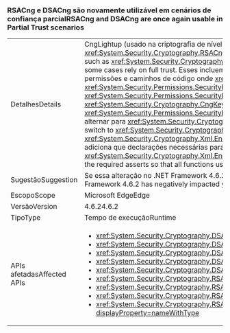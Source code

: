 ### <a name="rsacng-and-dsacng-are-once-again-usable-in-partial-trust-scenarios"></a><span data-ttu-id="a19e1-101">RSACng e DSACng são novamente utilizável em cenários de confiança parcial</span><span class="sxs-lookup"><span data-stu-id="a19e1-101">RSACng and DSACng are once again usable in Partial Trust scenarios</span></span>

|   |   |
|---|---|
|<span data-ttu-id="a19e1-102">Detalhes</span><span class="sxs-lookup"><span data-stu-id="a19e1-102">Details</span></span>|<span data-ttu-id="a19e1-103">CngLightup (usado na criptografia de nível mais alto de várias apis, como <xref:System.Security.Cryptography.Xml.EncryptedXml?displayProperty=nameWithType>) e <xref:System.Security.Cryptography.RSACng?displayProperty=nameWithType> em alguns casos contam com confiança total.</span><span class="sxs-lookup"><span data-stu-id="a19e1-103">CngLightup (used in several higher-level crypto apis, such as <xref:System.Security.Cryptography.Xml.EncryptedXml?displayProperty=nameWithType>) and <xref:System.Security.Cryptography.RSACng?displayProperty=nameWithType> in some cases rely on full trust.</span></span> <span data-ttu-id="a19e1-104">Esses incluem P/Invokes sem declarar <xref:System.Security.Permissions.SecurityPermissionFlag.UnmanagedCode?displayProperty=nameWithType> permissões e caminhos de código onde <xref:System.Security.Cryptography.CngKey?displayProperty=nameWithType> tem demandas de permissão de <xref:System.Security.Permissions.SecurityPermissionFlag.UnmanagedCode?displayProperty=nameWithType>.</span><span class="sxs-lookup"><span data-stu-id="a19e1-104">These include P/Invokes without asserting <xref:System.Security.Permissions.SecurityPermissionFlag.UnmanagedCode?displayProperty=nameWithType> permissions, and code paths where <xref:System.Security.Cryptography.CngKey?displayProperty=nameWithType> has permission demands for <xref:System.Security.Permissions.SecurityPermissionFlag.UnmanagedCode?displayProperty=nameWithType>.</span></span> <span data-ttu-id="a19e1-105">Iniciando com o .NET Framework 4.6.2, CngLightup foi usado para alternar para <xref:System.Security.Cryptography.RSACng?displayProperty=nameWithType> sempre que possível.</span><span class="sxs-lookup"><span data-stu-id="a19e1-105">Starting with the .NET Framework 4.6.2, CngLightup was used to switch to <xref:System.Security.Cryptography.RSACng?displayProperty=nameWithType> wherever possible.</span></span> <span data-ttu-id="a19e1-106">Como resultado, os aplicativos de confiança parcial que usou com êxito <xref:System.Security.Cryptography.Xml.EncryptedXml?displayProperty=nameWithType> começou a falhar e lançar <xref:System.Security.SecurityException> exceções. Essa alteração adiciona que declarações necessárias para que todas as funções usando CngLightup tem as permissões necessárias.</span><span class="sxs-lookup"><span data-stu-id="a19e1-106">As a result, partial trust apps that successfully used <xref:System.Security.Cryptography.Xml.EncryptedXml?displayProperty=nameWithType> began to fail and throw <xref:System.Security.SecurityException> exceptions.This change adds the required asserts so that all functions using CngLightup have the required permissions.</span></span>|
|<span data-ttu-id="a19e1-107">Sugestão</span><span class="sxs-lookup"><span data-stu-id="a19e1-107">Suggestion</span></span>|<span data-ttu-id="a19e1-108">Se essa alteração no .NET Framework 4.6.2 tem um impacto negativo seus aplicativos de confiança parcial, atualize para o .NET Framework 4.7.1.</span><span class="sxs-lookup"><span data-stu-id="a19e1-108">If this change in the .NET Framework 4.6.2 has negatively impacted your partial trust apps, upgrade to the .NET Framework 4.7.1.</span></span>|
|<span data-ttu-id="a19e1-109">Escopo</span><span class="sxs-lookup"><span data-stu-id="a19e1-109">Scope</span></span>|<span data-ttu-id="a19e1-110">Microsoft Edge</span><span class="sxs-lookup"><span data-stu-id="a19e1-110">Edge</span></span>|
|<span data-ttu-id="a19e1-111">Versão</span><span class="sxs-lookup"><span data-stu-id="a19e1-111">Version</span></span>|<span data-ttu-id="a19e1-112">4.6.2</span><span class="sxs-lookup"><span data-stu-id="a19e1-112">4.6.2</span></span>|
|<span data-ttu-id="a19e1-113">Tipo</span><span class="sxs-lookup"><span data-stu-id="a19e1-113">Type</span></span>|<span data-ttu-id="a19e1-114">Tempo de execução</span><span class="sxs-lookup"><span data-stu-id="a19e1-114">Runtime</span></span>|
|<span data-ttu-id="a19e1-115">APIs afetadas</span><span class="sxs-lookup"><span data-stu-id="a19e1-115">Affected APIs</span></span>|<ul><li><xref:System.Security.Cryptography.DSACng.%23ctor(System.Security.Cryptography.CngKey)?displayProperty=nameWithType></li><li><xref:System.Security.Cryptography.DSACng.Key?displayProperty=nameWithType></li><li><xref:System.Security.Cryptography.DSACng.LegalKeySizes?displayProperty=nameWithType></li><li><xref:System.Security.Cryptography.DSACng.CreateSignature(System.Byte[])?displayProperty=nameWithType></li><li><xref:System.Security.Cryptography.DSACng.VerifySignature(System.Byte[],System.Byte[])?displayProperty=nameWithType></li><li><xref:System.Security.Cryptography.RSACng.%23ctor(System.Security.Cryptography.CngKey)?displayProperty=nameWithType></li><li><xref:System.Security.Cryptography.RSACng.Key?displayProperty=nameWithType></li><li><xref:System.Security.Cryptography.RSACng.Decrypt(System.Byte[],System.Security.Cryptography.RSAEncryptionPadding)?displayProperty=nameWithType></li><li><xref:System.Security.Cryptography.RSACng.SignHash(System.Byte[],System.Security.Cryptography.HashAlgorithmName,System.Security.Cryptography.RSASignaturePadding)?displayProperty=nameWithType></li></ul>|

